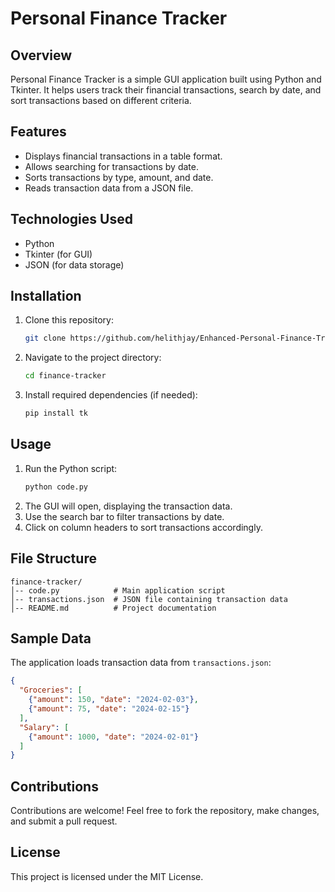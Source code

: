 # Personal Finance Tracker

## Overview
Personal Finance Tracker is a simple GUI application built using Python and Tkinter. It helps users track their financial transactions, search by date, and sort transactions based on different criteria.

## Features
- Displays financial transactions in a table format.
- Allows searching for transactions by date.
- Sorts transactions by type, amount, and date.
- Reads transaction data from a JSON file.

## Technologies Used
- Python
- Tkinter (for GUI)
- JSON (for data storage)

## Installation
1. Clone this repository:
   ```sh
   git clone https://github.com/helithjay/Enhanced-Personal-Finance-Tracker-GUI-Implementation-with-Tkinter-and-OOP-.git
   ```
2. Navigate to the project directory:
   ```sh
   cd finance-tracker
   ```
3. Install required dependencies (if needed):
   ```sh
   pip install tk
   ```

## Usage
1. Run the Python script:
   ```sh
   python code.py
   ```
2. The GUI will open, displaying the transaction data.
3. Use the search bar to filter transactions by date.
4. Click on column headers to sort transactions accordingly.

## File Structure
```
finance-tracker/
│-- code.py            # Main application script
│-- transactions.json  # JSON file containing transaction data
│-- README.md          # Project documentation
```

## Sample Data
The application loads transaction data from `transactions.json`:
```json
{
  "Groceries": [
    {"amount": 150, "date": "2024-02-03"},
    {"amount": 75, "date": "2024-02-15"}
  ],
  "Salary": [
    {"amount": 1000, "date": "2024-02-01"}
  ]
}
```

## Contributions
Contributions are welcome! Feel free to fork the repository, make changes, and submit a pull request.

## License
This project is licensed under the MIT License.

